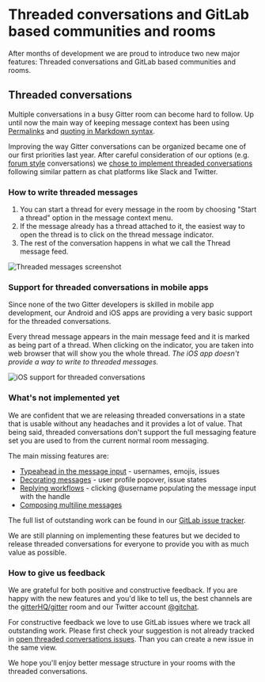 # Threaded conversations and GitLab based communities and rooms

After months of development we are proud to introduce two new major features: Threaded conversations and GitLab based communities and rooms.

## Threaded conversations

Multiple conversations in a busy Gitter room can become hard to follow. Up until now the main way of keeping message context has been using [Permalinks](https://gitlab.com/gitlab-org/gitter/webapp/-/blob/develop/docs/messages.md#permalinks) and [quoting in Markdown syntax](https://daringfireball.net/projects/markdown/syntax#blockquote).

Improving the way Gitter conversations can be organized became one of our first priorities last year. After careful consideration of our options (e.g. [forum style](https://gitlab.com/gitlab-org/gitter/webapp/-/issues/741#note_171220229) conversations) we [chose to implement threaded conversations](https://gitlab.com/gitlab-org/gitter/webapp/-/issues/2143) following similar pattern as chat platforms like Slack and Twitter.

### How to write threaded messages

1. You can start a thread for every message in the room by choosing "Start a thread" option in the message context menu.
2. If the message already has a thread attached to it, the easiest way to open the thread is to click on the thread message indicator.
3. The rest of the conversation happens in what we call the Thread message feed.

![Threaded messages screenshot](https://i.imgur.com/VDaA2Sc.png)

### Support for threaded conversations in mobile apps

Since none of the two Gitter developers is skilled in mobile app development, our Android and iOS apps are providing a very basic support for the threaded conversations.

Every thread message appears in the main message feed and it is marked as being part of a thread. When clicking on the indicator, you are taken into web browser that will show you the whole thread. *The iOS app doesn't provide a way to write to threaded messages.*

![iOS support for threaded conversations](https://gitlab.com/gitlab-org/gitter/webapp/uploads/fa8e50053ac25a386d441da7cdbe4c03/Kapture_2020-02-03_at_14.54.46.gif)

### What's not implemented yet

We are confident that we are releasing threaded conversations in a state that is usable without any headaches and it provides a lot of value. That being said, threaded conversations don't support the full messaging feature set you are used to from the current normal room messaging.

The main missing features are:

- [Typeahead in the message input](https://gitlab.com/gitlab-org/gitter/webapp/-/issues/2344) - usernames, emojis, issues
- [Decorating messages](https://gitlab.com/gitlab-org/gitter/webapp/-/issues/2340) - user profile popover, issue states
- [Replying workflows](https://gitlab.com/gitlab-org/gitter/webapp/-/issues/2341) - clicking @username populating the message input with the handle
- [Composing multiline messages](https://gitlab.com/gitlab-org/gitter/webapp/-/issues/2338)

The full list of outstanding work can be found in our [GitLab issue tracker](https://gitlab.com/gitlab-org/gitter/webapp/-/issues?scope=all&utf8=%E2%9C%93&state=opened&label_name[]=threaded-conversations).

We are still planning on implementing these features but we decided to release threaded conversations for everyone to provide you with as much value as possible.

### How to give us feedback

We are grateful for both positive and constructive feedback. If you are happy with the new features and you'd like to tell us, the best channels are the [gitterHQ/gitter](https://gitter.im/gitterHQ/gitter) room and our Twitter account [@gitchat](https://twitter.com/gitchat).

For constructive feedback we love to use GitLab issues where we track all outstanding work. Please first check your suggestion is not already tracked in [open threaded conversations issues](https://gitlab.com/gitlab-org/gitter/webapp/-/issues?scope=all&utf8=%E2%9C%93&state=opened&label_name[]=threaded-conversations). Than you can create a new issue in the same view.

We hope you'll enjoy better message structure in your rooms with the threaded conversations.
